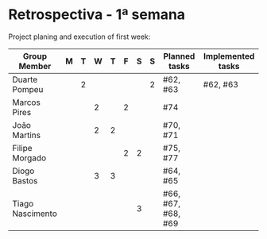 # Retrospectiva   - 1ª semana #

Project planing and execution of first week:

| Group Member     | M  | T  | W  | T  | F  | S  | S  | Planned tasks| Implemented tasks|
|------------------|----|----|----|----|----|----|----|--------------------|------------------|
| Duarte Pompeu    |    |  2 |    |    |    |    |  2 | #62, #63           | #62, #63         |
| Marcos Pires     |    |    |  2 |    |  2 |    |    | #74                |                  |
| João Martins     |    |    |  2 |  2 |    |    |    | #70, #71           |                  |
| Filipe Morgado   |    |    |    |    |  2 |  2 |    | #75, #77           |                  |
| Diogo Bastos     |    |    |  3 |  3 |    |    |    | #64, #65           |                  |
| Tiago Nascimento |    |    |    |    |    |  3 |    | #66, #67, #68, #69 |                  |
